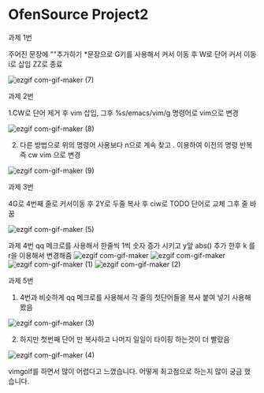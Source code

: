 # OfenSource Project2

과제 1번

주어진 문장에 ""추가하기 
*문장으로 G키를 사용해서 커서 이동 후 W로 단어 커서 이동 i로 삽입 ZZ로 종료




![ezgif com-gif-maker (7)](https://user-images.githubusercontent.com/94778069/144751403-072986bc-54d9-4525-b70a-13950e7f0ea2.gif)



과제 2번


1.CW로 단어 제거 후 vim 삽입, 그후 %s/emacs/vim/g 명령어로 vim으로 변경 

![ezgif com-gif-maker (8)](https://user-images.githubusercontent.com/94778069/144751433-4c3149b4-73a3-45ce-a0a7-8f126ad75991.gif)

2. 다른 방법으로 위의 명령어 사용보다 n으로 계속 찾고 . 이용하여 이전의 명령 반복  즉 cw vim 으로 변경


![ezgif com-gif-maker (9)](https://user-images.githubusercontent.com/94778069/144751449-405fa1c3-daf6-455d-9eae-3ec698745ff4.gif)



과제 3번

4G로 4번째 줄로 커서이동 후 2Y로 두줄 복사 후 ciw로 TODO 단어로 교체 그후 줄 바꿈


![ezgif com-gif-maker (5)](https://user-images.githubusercontent.com/94778069/144751341-d1caf675-cee2-48b7-ac8e-e1180b220fd4.gif)



과제 4번
qq 메크로를 사용해서 한줄씩 1씩 숫자 증가 시키고 y앞 abs() 추가 한후 k 를 r을 이용해서 변경해줌
![ezgif com-gif-maker](https://user-images.githubusercontent.com/94778069/144750788-23b2f451-6213-4274-95b1-9ff8e1885984.gif)
![ezgif com-gif-maker](https://user-images.githubusercontent.com/94778069/144750946-e85d019a-caf0-4e3f-87b5-9bc7ca13443d.gif)
![ezgif com-gif-maker (1)](https://user-images.githubusercontent.com/94778069/144751014-409809db-91ad-4dfb-877a-043fcb92ee0e.gif)
![ezgif com-gif-maker (2)](https://user-images.githubusercontent.com/94778069/144751050-e3bbae50-13b1-4ffa-810d-124e8a30c26f.gif)

과제 5번

1. 4번과 비슷하게 qq 메크로를 사용해서 각 줄의 첫단어들을 복사 붙여 넣기 사용해봤음

![ezgif com-gif-maker (3)](https://user-images.githubusercontent.com/94778069/144751178-465a46ea-1660-4b2c-9a06-5eafbe6d920d.gif)


2. 하지만 첫번째 단어 만 복사하고 나머지 일일이 타이핑 하는것이 더 빨랐음 

![ezgif com-gif-maker (4)](https://user-images.githubusercontent.com/94778069/144751223-e369ebe3-cc46-4283-b347-d946cf139d24.gif)


vimgolf를 하면서 많이 어렵다고 느꼈습니다. 어떻게 최고점으로 하는지 많이 궁금 했습니다. 
